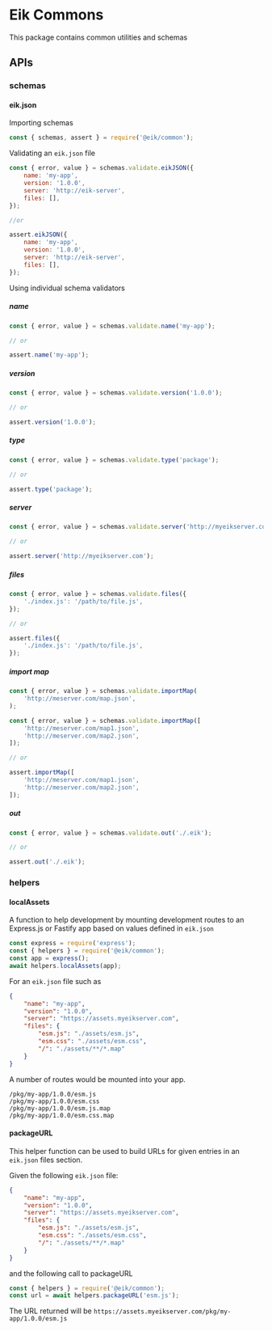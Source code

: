 # Eik Commons

This package contains common utilities and schemas

## APIs

### schemas

#### eik.json

Importing schemas

```js
const { schemas, assert } = require('@eik/common');
```

Validating an `eik.json` file

```js
const { error, value } = schemas.validate.eikJSON({
    name: 'my-app',
    version: '1.0.0',
    server: 'http://eik-server',
    files: [],
});

//or

assert.eikJSON({
    name: 'my-app',
    version: '1.0.0',
    server: 'http://eik-server',
    files: [],
});
```

Using individual schema validators

##### name

```js
const { error, value } = schemas.validate.name('my-app');

// or

assert.name('my-app');
```

##### version

```js
const { error, value } = schemas.validate.version('1.0.0');

// or

assert.version('1.0.0');
```

##### type

```js
const { error, value } = schemas.validate.type('package');

// or

assert.type('package');
```

##### server

```js
const { error, value } = schemas.validate.server('http://myeikserver.com');

// or

assert.server('http://myeikserver.com');
```

##### files

```js
const { error, value } = schemas.validate.files({
    './index.js': '/path/to/file.js',
});

// or

assert.files({
    './index.js': '/path/to/file.js',
});
```

##### import map

```js
const { error, value } = schemas.validate.importMap(
    'http://meserver.com/map.json',
);

const { error, value } = schemas.validate.importMap([
    'http://meserver.com/map1.json',
    'http://meserver.com/map2.json',
]);

// or

assert.importMap([
    'http://meserver.com/map1.json',
    'http://meserver.com/map2.json',
]);
```

##### out

```js
const { error, value } = schemas.validate.out('./.eik');

// or

assert.out('./.eik');
```

### helpers

#### localAssets

A function to help development by mounting development routes to an Express.js or Fastify app based on values defined in `eik.json`

```js
const express = require('express');
const { helpers } = require('@eik/common');
const app = express();
await helpers.localAssets(app);
```

For an `eik.json` file such as

```json
{
    "name": "my-app",
    "version": "1.0.0",
    "server": "https://assets.myeikserver.com",
    "files": {
        "esm.js": "./assets/esm.js",
        "esm.css": "./assets/esm.css",
        "/": "./assets/**/*.map"
    }
}
```

A number of routes would be mounted into your app.

```
/pkg/my-app/1.0.0/esm.js
/pkg/my-app/1.0.0/esm.css
/pkg/my-app/1.0.0/esm.js.map
/pkg/my-app/1.0.0/esm.css.map
```

#### packageURL

This helper function can be used to build URLs for given entries in an `eik.json` files section.

Given the following `eik.json` file:

```json
{
    "name": "my-app",
    "version": "1.0.0",
    "server": "https://assets.myeikserver.com",
    "files": {
        "esm.js": "./assets/esm.js",
        "esm.css": "./assets/esm.css",
        "/": "./assets/**/*.map"
    }
}
```

and the following call to packageURL

```js
const { helpers } = require('@eik/common');
const url = await helpers.packageURL('esm.js');
```

The URL returned will be `https://assets.myeikserver.com/pkg/my-app/1.0.0/esm.js`
